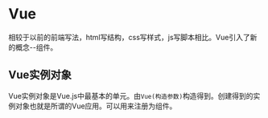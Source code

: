 # Vue

相较于以前的前端写法，html写结构，css写样式，js写脚本相比。Vue引入了新的概念--组件。

## Vue实例对象

Vue实例对象是Vue.js中最基本的单元。由`Vue(构造参数)`构造得到。创建得到的实例对象也就是所谓的Vue应用。可以用来注册为组件。

